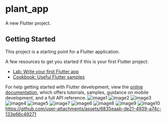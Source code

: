 # plant_app

A new Flutter project.

## Getting Started

This project is a starting point for a Flutter application.

A few resources to get you started if this is your first Flutter project:

- [Lab: Write your first Flutter app](https://docs.flutter.dev/get-started/codelab)
- [Cookbook: Useful Flutter samples](https://docs.flutter.dev/cookbook)

For help getting started with Flutter development, view the
[online documentation](https://docs.flutter.dev/), which offers tutorials,
samples, guidance on mobile development, and a full API reference.
![image1](https://github.com/user-attachments/assets/4824fed5-7961-46db-9e03-3246909e9c43) 
![image2](https://github.com/user-attachments/assets/8ee854b9-e0c5-4e5e-a68a-37c19a82c534)
![image3](https://github.com/user-attachments/assets/25cebe29-040b-44e0-b296-d8636995708d)
![image4](https://github.com/user-attachments/assets/c206ca8b-1023-43f4-ad6c-71855d31e116)
![image5](https://github.com/user-attachments/assets/6fbcb68e-f640-4b4d-8d72-046e1b657f83)
![image7](https://github.com/user-attachments/assets/33eb75e2-096a-49cc-b24b-511d1b72240f)
![image6](https://github.com/user-attachments/assets/517a498a-faf6-44f2-b46c-4208368d2362)
![image8](https://github.com/user-attachments/assets/d9e81cb2-24d6-428d-b34f-7298cd709435)
![image9](https://github.com/user-attachments/assets/c2dafd93-4cd1-4db3-9087-3f8419f45435)
![image10](https://github.com/user-attachments/assets/5b717477-abcd-4f71-bfff-52d541e7f7f6)
https://github.com/user-attachments/assets/6835eaab-de21-4939-a74c-133e66c49271




